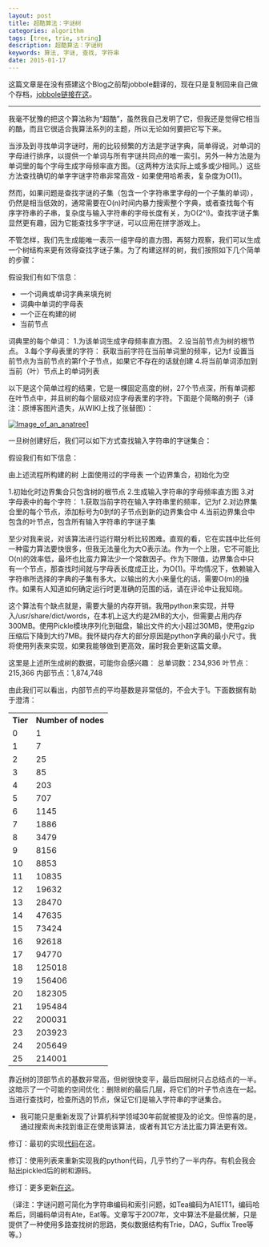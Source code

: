 ```yaml
---
layout: post
title: 超酷算法：字谜树
categories: algorithm
tags: [tree, trie, string]
description: 超酷算法：字谜树
keywords: 算法, 字谜, 查找, 字符串
date: 2015-01-17
---
```


这篇文章是在没有搭建这个Blog之前帮jobbole翻译的，现在只是复制回来自己做个存档，[jobbole链接在这](http://blog.jobbole.com/83217/)。

----------

我毫不犹豫的把这个算法称为“超酷”，虽然我自己发明了它，但我还是觉得它相当的酷，而且它很适合我算法系列的主题，所以无论如何要把它写下来。

当涉及到寻找单词字谜时，用的比较频繁的方法是字谜字典，简单得说，对单词的字母进行排序，以提供一个单词与所有字谜共同点的唯一索引。另外一种方法是为单词里的每个字母生成字母频率直方图。（这两种方法实际上或多或少相同。）这些方法查找确切的单字字谜字符串非常高效 - 如果使用哈希表，复杂度为O(1)。

然而，如果问题是查找字谜的子集（包含一个字符串里字母的一个子集的单词），仍然是相当低效的，通常需要在O(n)时间内暴力搜索整个字典，或者查找每个有序字符串的子串，复杂度与输入字符串的字母长度有关，为O(2^l)。查找字谜子集显然更有趣，因为它能查找多字字谜，可以应用在拼字游戏上。

不管怎样，我们先生成能唯一表示一组字母的直方图，再努力观察，我们可以生成一个树结构来更有效得查找字谜子集。为了构建这样的树，我们按照如下几个简单的步骤：

假设我们有如下信息：

*   一个词典或单词字典来填充树
*   词典中单词的字母表
*   一个正在构建的树
*   当前节点

词典里的每个单词：
 1.为该单词生成字母频率直方图。
 2.设当前节点为树的根节点。
 3.每个字母表里的字符：
 获取当前字符在当前单词里的频率，记为f
 设置当前节点为当前节点的第f个子节点，如果它不存在的话就创建
 4.将当前单词添加到当前（叶）节点上的单词列表

以下是这个简单过程的结果，它是一棵固定高度的树，27个节点深，所有单词都在叶节点中，并且树的每个层级对应字母表里的字符。下面是个简略的例子（译注：原博客图片遗失，从WIKI上找了张替图）：

[![Image_of_an_anatree1](http://fanyi.jobbole.com/wp-content/uploads/sites/9/2014/10/Image_of_an_anatree1-300x197.png)](http://fanyi.jobbole.com/wp-content/uploads/sites/9/2014/10/Image_of_an_anatree1.png)

一旦树创建好后，我们可以如下方式查找输入字符串的字谜集合：

假设我们有如下信息：

由上述流程所构建的树
 上面使用过的字母表
 一个边界集合，初始化为空

1.初始化时边界集合只包含树的根节点
 2.生成输入字符串的字母频率直方图
 3.对字母表中的每个字符：
 1.获取当前字符在输入字符串里的频率，记为f
 2.对边界集合里的每个节点，添加标号为0到f的子节点到新的边界集合中
 4.当前边界集合中包含的叶节点，包含所有输入字符串的字谜子集

至少对我来说，对该算法进行运行期分析比较困难。直观的看，它在实践中比任何一种蛮力算法要快很多，但我无法量化为大O表示法。作为一个上限，它不可能比O(n)的效率低，最坏也比蛮力算法少一个常数因子。作为下限值，边界集合中只有一个节点，那查找时间就与字母表长度成正比，为O(1)。平均情况下，依赖输入字符串所选择的字典的子集有多大。以输出的大小来量化的话，需要O(m)的操作。如果有人知道如何确定运行时更准确的范围的话，请在评论中让我知晓。

这个算法有个缺点就是，需要大量的内存开销。我用python来实现，并导入/usr/share/dict/words，在本机上这大约是2MB的大小，但需要占用内存300MB。使用Pickle模块序列化到磁盘，输出文件的大小超过30MB，使用gzip压缩后下降到大约7MB。我怀疑内存大的部分原因是python字典的最小尺寸。我将使用列表来实现，如果我能够做到更高效，届时我会更新这篇文章。

这里是上述所生成树的数据，可能你会感兴趣：
 总单词数：234,936
 叶节点：215,366
 内部节点：1,874,748

由此我们可以看出，内部节点的平均基数是非常低的，不会大于1。下面数据有助于澄清：
<table><tbody><tr><th>Tier</th><th>Number of nodes</th></tr><tr><td>0</td><td>1</td></tr><tr><td>1</td><td>7</td></tr><tr><td>2</td><td>25</td></tr><tr><td>3</td><td>85</td></tr><tr><td>4</td><td>203</td></tr><tr><td>5</td><td>707</td></tr><tr><td>6</td><td>1145</td></tr><tr><td>7</td><td>1886</td></tr><tr><td>8</td><td>3479</td></tr><tr><td>9</td><td>8156</td></tr><tr><td>10</td><td>8853</td></tr><tr><td>11</td><td>10835</td></tr><tr><td>12</td><td>19632</td></tr><tr><td>13</td><td>28470</td></tr><tr><td>14</td><td>47635</td></tr><tr><td>15</td><td>73424</td></tr><tr><td>16</td><td>92618</td></tr><tr><td>17</td><td>94770</td></tr><tr><td>18</td><td>125018</td></tr><tr><td>19</td><td>156406</td></tr><tr><td>20</td><td>182305</td></tr><tr><td>21</td><td>195484</td></tr><tr><td>22</td><td>200031</td></tr><tr><td>23</td><td>203923</td></tr><tr><td>24</td><td>205649</td></tr><tr><td>25</td><td>214001</td></tr></tbody></table>

靠近树的顶部节点的基数非常高，但树很快变平，最后四层树只占总结点的一半。这暗示了一个可能的空间优化：删除树的最后几层，将它们的叶子节点连在一起。当进行查找时，检查所选的节点，保证它们是输入字符串的字谜集合。

* 我可能只是重新发现了计算机科学领域30年前就被提及的论文。但惊喜的是，通过搜索尚未找到谁正在使用该算法，或者有其它方法比蛮力算法更有效。

修订：最初的实现[代码](http://blog.notdot.net/uploads/anagramfinder.pys)在这。

修订：使用列表来重新实现我的python代码，几乎节约了一半内存。有机会我会贴出pickled后的树和源码。

修订：更多更新[在这](http://blog.notdot.net/archives/39-Update-on-Anagram-Trees.html)。

（译注：字谜问题可简化为字符串编码和索引问题，如Tea编码为A1E1T1，编码哈希后，同编码单词有Ate，Eat等。文章写于2007年，文中算法不是最优解，只是提供了一种使用多路查找树的思路，类似数据结构有Trie，DAG，Suffix Tree等等。）